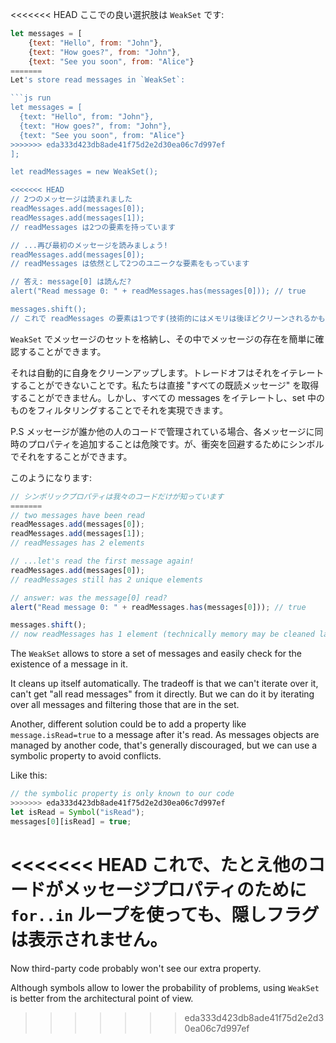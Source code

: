 <<<<<<< HEAD
ここでの良い選択肢は `WeakSet` です:

```js
let messages = [
    {text: "Hello", from: "John"},
    {text: "How goes?", from: "John"},
    {text: "See you soon", from: "Alice"}
=======
Let's store read messages in `WeakSet`:

```js run
let messages = [
  {text: "Hello", from: "John"},
  {text: "How goes?", from: "John"},
  {text: "See you soon", from: "Alice"}
>>>>>>> eda333d423db8ade41f75d2e2d30ea06c7d997ef
];

let readMessages = new WeakSet();

<<<<<<< HEAD
// 2つのメッセージは読まれました
readMessages.add(messages[0]);
readMessages.add(messages[1]);
// readMessages は2つの要素を持っています

// ...再び最初のメッセージを読みましょう!
readMessages.add(messages[0]);
// readMessages は依然として2つのユニークな要素をもっています

// 答え: message[0] は読んだ?
alert("Read message 0: " + readMessages.has(messages[0])); // true

messages.shift();
// これで readMessages の要素は1つです(技術的にはメモリは後ほどクリーンされるかもしれません)
```

`WeakSet` でメッセージのセットを格納し、その中でメッセージの存在を簡単に確認することができます。

それは自動的に自身をクリーンアップします。トレードオフはそれをイテレートすることができないことです。私たちは直接 "すべての既読メッセージ" を取得することができません。しかし、すべての messages をイテレートし、set 中のものをフィルタリングすることでそれを実現できます。

P.S メッセージが誰か他の人のコードで管理されている場合、各メッセージに同時のプロパティを追加することは危険です。が、衝突を回避するためにシンボルでそれをすることができます。

このようになります:
```js
// シンボリックプロパティは我々のコードだけが知っています
=======
// two messages have been read
readMessages.add(messages[0]);
readMessages.add(messages[1]);
// readMessages has 2 elements

// ...let's read the first message again!
readMessages.add(messages[0]);
// readMessages still has 2 unique elements

// answer: was the message[0] read?
alert("Read message 0: " + readMessages.has(messages[0])); // true

messages.shift();
// now readMessages has 1 element (technically memory may be cleaned later)
```

The `WeakSet` allows to store a set of messages and easily check for the existence of a message in it.

It cleans up itself automatically. The tradeoff is that we can't iterate over it,  can't get "all read messages" from it directly. But we can do it by iterating over all messages and filtering those that are in the set.

Another, different solution could be to add a property like `message.isRead=true` to a message after it's read. As messages objects are managed by another code, that's generally discouraged, but we can use a symbolic property to avoid conflicts.

Like this:
```js
// the symbolic property is only known to our code
>>>>>>> eda333d423db8ade41f75d2e2d30ea06c7d997ef
let isRead = Symbol("isRead");
messages[0][isRead] = true;
```

<<<<<<< HEAD
これで、たとえ他のコードがメッセージプロパティのために `for..in` ループを使っても、隠しフラグは表示されません。
=======
Now third-party code probably won't see our extra property.

Although symbols allow to lower the probability of problems, using `WeakSet` is better from the architectural point of view.
>>>>>>> eda333d423db8ade41f75d2e2d30ea06c7d997ef
